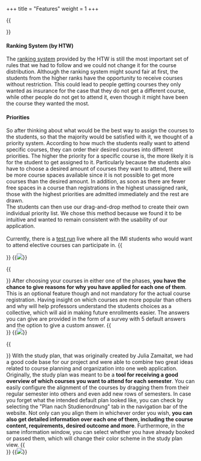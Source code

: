 +++
title = "Features"
weight = 1
+++

{{<section title="Elective course registration">}}
#### Ranking System (by HTW)
The [ranking system](https://www.htw-berlin.de/studium/studienorganisation/kursbelegung/) provided by the HTW is still the most important set of rules that we had to follow and we could not change it for the course distribution. Although the ranking system might sound fair at first, the students from the higher ranks have the opportunity to receive courses without restriction. This could lead to people getting courses they only wanted as insurance for the case that they do not get a different course, while other people do not get to attend it, even though it might have been the course they wanted the most. 

#### Priorities
So after thinking about what would be the best way to assign the courses to the students, so that the majority would be satisfied with it, we thought of a priority system. According to how much the students really want to attend specific courses, they can order their desired courses into different priorities. The higher the priority for a specific course is, the more likely it is for the student to get assigned to it. Particularly because the students also have to choose a desired amount of courses they want to attend, there will be more course spaces available since it is not possible to get more courses than the desired amount. In addition, as soon as there are fewer free spaces in a course than registrations in the highest unassigned rank, those with the highest priorities are admitted immediately and the rest are drawn. \
The students can then use our drag-and-drop method to create their own individual priority list. We chose this method because we found it to be intuitive and wanted to remain consistent with the usability of our application. \
\
Currently, there is a [test run](https://studyplan.f4.htw-berlin.de) live where all the IMI students who would want to attend elective courses can participate in.
{{</section>}}
{{<image src="CourseSelection.png">}}

{{<section title="Survey">}}
After choosing your courses in either one of the phases, **you have the chance to give reasons for why you have applied for each one of them**. This is an optional feature though and not mandatory for the actual course registration. Having insight on which courses are more popular than others and why will help professors understand the students choices as a collective, which will aid in making future enrollments easier. The answers you can give are provided in the form of a survey with 5 default answers and the option to give a custom answer.
{{</section>}}
{{<image src="Survey.png">}}

{{<section title="Organizing semesters">}}
With the study plan, that was originally created by Julia Zamaitat, we had a good code base for our project and were able to combine two great ideas related to course planning and organization into one web application. Originally, the study plan was meant to be a **tool for receiving a good overview of which courses you want to attend for each semester**. You can easily configure the alignment of the courses by dragging them from their regular semester into others and even add new rows of semesters. In case you forget what the intended default plan looked like, you can check by selecting the "Plan nach Studienordnung" tab in the navigation bar of the website. Not only can you align them in whichever order you wish, **you can also get detailed information over each one of them, including the course content, requirements, desired outcome and more**. Furthermore, in the same information window, you can select whether you have already booked or passed them, which will change their color scheme in the study plan view.
{{</section>}}
{{<image src="studyplan.png">}}